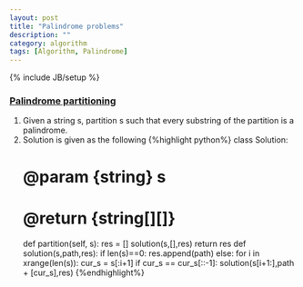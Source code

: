 ```yaml
---
layout: post
title: "Palindrome problems"
description: ""
category: algorithm
tags: [Algorithm, Palindrome]
---
```


{% include JB/setup %}

### [Palindrome partitioning](https://leetcode.com/submissions/detail/33825539/)
1. Given a string s, partition s such that every substring of the partition is a palindrome.
1. Solution is given as the following
{%highlight python%}
class Solution:
    # @param {string} s
    # @return {string[][]}
    def partition(self, s):
        res = []
        solution(s,[],res)
        return res
def solution(s,path,res):
    if len(s)==0:
        res.append(path)
    else:
        for i in xrange(len(s)):
            cur_s = s[:i+1]
            if cur_s == cur_s[::-1]:
                solution(s[i+1:],path + [cur_s],res)
{%endhighlight%}